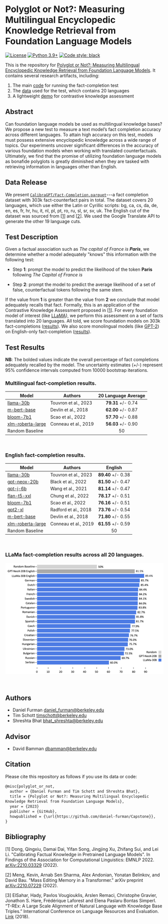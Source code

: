 # Polyglot or Not?: Measuring Multilingual Encyclopedic Knowledge Retrieval from Foundation Language Models

[![License](https://img.shields.io/badge/License-Apache_2.0-green.svg)](https://github.com/daniel-furman/Capstone/blob/main/LICENSE) 
[![Python 3.9+](https://img.shields.io/badge/python-3.9+-blue.svg)](https://www.python.org/downloads/release/python-390/) 
[![Code style: black](https://img.shields.io/badge/code%20style-black-000000.svg)](https://github.com/psf/black) 

This is the repository for [Polyglot or Not?: Measuring Multilingual Encyclopedic Knowledge Retrieval from Foundation Language Models](https://bit.ly/ischool-berkeley-capstone). It contains several research artifacts, including:

1. The main [code][cka_run_main] for running the fact-completion test
2. The [data][hf_data] used for the test, which contains 20 languages
3. A lightweight [demo][cka_lightweight_demo] for contrastive knowledge assessment

## Abstract

Can foundation language models be used as multilingual knowledge bases? We propose a new test to measure a text model’s fact completion accuracy across different languages. To attain high accuracy on this test, models must possess extensive encyclopedic knowledge across a wide range of topics. Our experiments uncover significant differences in the accuracy of various foundation models when working with translated counterfactuals. Ultimately, we find that the promise of utilizing foundation language models as bonafide polyglots is greatly diminished when they are tasked with retrieving information in languages other than English. 

## Data Release

We present [`CalibraGPT/Fact-Completion.parquet`][hf_data]---a fact completion dataset with 303k fact-counterfact pairs in total. The dataset covers 20 languages, which use either the Latin or Cyrillic scripts: bg, ca, cs, da, de, en, es, fr, hr, hu, it, nl, pl, pt, ro, ru, sl, sr, sv, uk. The English cut of the dataset was sourced from [[1][bib]] and [[2][bib]]. We used the Google Translate API to generate the other 19 language cuts.

## Test Description

 Given a factual association such as *The capital of France is **Paris***, we determine whether a model adequately "knows" this information with the following test:
 
 * Step **1**: prompt the model to predict the likelihood of the token **Paris** following *The Capital of France is*
 
 * Step **2**: prompt the model to predict the average likelihood of a set of false, counterfactual tokens following the same stem.
 
 If the value from **1** is greater than the value from **2** we conclude that model adequately recalls that fact. Formally, this is an application of the Contrastive Knowledge Assessment proposed in [[1][bib]]. For every foundation model of interest (like [LLaMA](https://arxiv.org/abs/2302.13971)), we perform this assessment on a set of facts translated into 20 languages. All told, we score foundation models on 303k fact-completions ([results](https://github.com/daniel-furman/capstone#multilingual-fact-completion-results)). We also score monolingual models (like [GPT-2](https://d4mucfpksywv.cloudfront.net/better-language-models/language_models_are_unsupervised_multitask_learners.pdf)) on English-only fact-completion ([results](https://github.com/daniel-furman/capstone#english-fact-completion-results)).

## Test Results

**NB**: The bolded values indicate the overall percentage of fact completions adequately recalled by the model. The uncertainty estimates (+/-) represent 95% confidence intervals computed from 10000 bootstrap iterations.

### **Multilingual** fact-completion results.

| Model            | Authors     |  20 Language Average       |
|------------------|--------------|:--------------:|
| [llama-30b](https://arxiv.org/abs/2302.13971) | Touvron et al., 2023 | **79.31** +/- 0.74| 
| [m-bert-base](https://arxiv.org/abs/1810.04805) | Devlin et al., 2018 | **62.00** +/- 0.87 |
| [bloom-7b1](https://arxiv.org/abs/2211.05100) | Scao et al., 2022 | **57.70** +/- 0.88 | 
| [xlm-roberta-large](https://arxiv.org/abs/1911.02116) | Conneau et al., 2019 | **56.03** +/- 0.90 | 
| Random Baseline | &nbsp; | 50 |

&nbsp;

### **English** fact-completion results.

| Model            | Authors      | English      |
|------------------|--------------|:--------------:|
| [llama-30b](https://arxiv.org/abs/2302.13971) | Touvron et al., 2023 | **89.40** +/- 0.38 | 
| [gpt-neox-20b](https://arxiv.org/abs/2204.06745) | Black et al., 2022 | **81.50** +/- 0.47 |
| [gpt-j-6b](https://github.com/kingoflolz/mesh-transformer-jax/#gpt-j-6b) | Wang et al., 2021 | **81.14** +/- 0.47 |
| [flan-t5-xxl](https://arxiv.org/abs/2210.11416) | Chung et al., 2022 | **78.17** +/- 0.51 | 
| [bloom-7b1](https://arxiv.org/abs/2211.05100) | Scao et al., 2022 | **76.16** +/- 0.51 | 
| [gpt2-xl](https://d4mucfpksywv.cloudfront.net/better-language-models/language_models_are_unsupervised_multitask_learners.pdf) | Radford et al., 2018 | **73.76** +/- 0.54 | 
| [m-bert-base](https://arxiv.org/abs/1810.04805) | Devlin et al., 2018 | **71.80** +/- 0.55 | 
| [xlm-roberta-large](https://arxiv.org/abs/1911.02116) | Conneau et al., 2019 | **61.55** +/- 0.59 | 
| Random Baseline | &nbsp; | 50   |  

&nbsp;

### **LLaMa** fact-completion results across all 20 languages. 

![LLaMa test leaderboard](notebooks/viz/assets/LLaMa_h_bar_plot_final.png)

&nbsp;

## Authors

* Daniel Furman <daniel_furman@berkeley.edu>
* Tim Schott <timschott@berkeley.edu>
* Shreshta Bhat <bhat_shreshta@berkeley.edu>

## Advisor

* David Bamman <dbamman@berkeley.edu>

## Citation

Please cite this repository as follows if you use its data or code:

```
@misc{polyglot_or_not,
  author = {Daniel Furman and Tim Schott and Shreshta Bhat},
  title = {Polyglot or Not?: Measuring Multilingual Encyclopedic Knowledge Retrieval from Foundation Language Models},
  year = {2023}
  publisher = {GitHub},
  howpublished = {\url{https://github.com/daniel-furman/Capstone}},
}
```

## Bibliography 

[1] Dong, Qingxiu, Damai Dai, Yifan Song, Jingjing Xu, Zhifang Sui, and Lei Li. "Calibrating Factual Knowledge in Pretrained Language Models". In Findings of the Association for Computational Linguistics: EMNLP 2022. [arXiv:2210.03329][cka] (2022).

[2] Meng, Kevin, Arnab Sen Sharma, Alex Andonian, Yonatan Belinkov, and David Bau. "Mass Editing Memory in a Transformer." arXiv preprint [arXiv:2210.07229][memit] (2022).

[3] ElSahar, Hady, Pavlos Vougiouklis, Arslen Remaci, Christophe Gravier, Jonathon S. Hare, Frédérique Laforest and Elena Paslaru Bontas Simperl. “T-REx: A Large Scale Alignment of Natural Language with Knowledge Base Triples.” International Conference on Language Resources and Evaluation. [Link][trex] (2018).


[bib]: https://github.com/daniel-furman/Capstone#bibliography
[hf_data]: https://huggingface.co/datasets/CalibraGPT/Fact-Completion
[cka]: https://arxiv.org/abs/2210.03329
[memit]: https://arxiv.org/abs/2210.07229
[mmlu]: https://paperswithcode.com/sota/multi-task-language-understanding-on-mmlu
[mmlu_paper]: https://arxiv.org/abs/2009.03300
[trex]: http://aclanthology.lst.uni-saarland.de/L18-1544.pdf
[cka_lightweight_demo]: https://github.com/daniel-furman/Capstone/blob/main/notebooks/fact_completion_notebooks/fact-completion-lightweight-demo.ipynb
[cka_run_main]: https://github.com/daniel-furman/Capstone/blob/main/notebooks/fact_completion_notebooks/fact-completion-full-benchmark.ipynb
